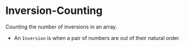 # Inversion-Counting
Counting the number of inversions in an array.
- An `Inversion` is when a pair of numbers are out of their natural order.
